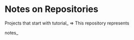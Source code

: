 # Notes on Repositories

Projects that start with tutorial_ => This repository represents 

notes_

